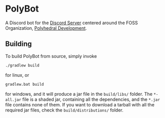 # PolyBot

A Discord bot for the [Discord Server](https://discord.dfsek.com) centered around the FOSS Organization,
[Polyhedral Development](https://github.com/PolyhedralDev).

## Building

To build PolyBot from source, simply invoke

```bash
./gradlew build
```

for linux, or

```cmd
gradlew.bat build
```

for windows, and it will produce a jar file in the `build/libs/` folder. The `*-all.jar` file is a shaded jar,
containing all the dependencies, and the `*.jar` file contains none of them. If you want to download a tarball with all
the required jar files, check the `build/distributions/` folder.
